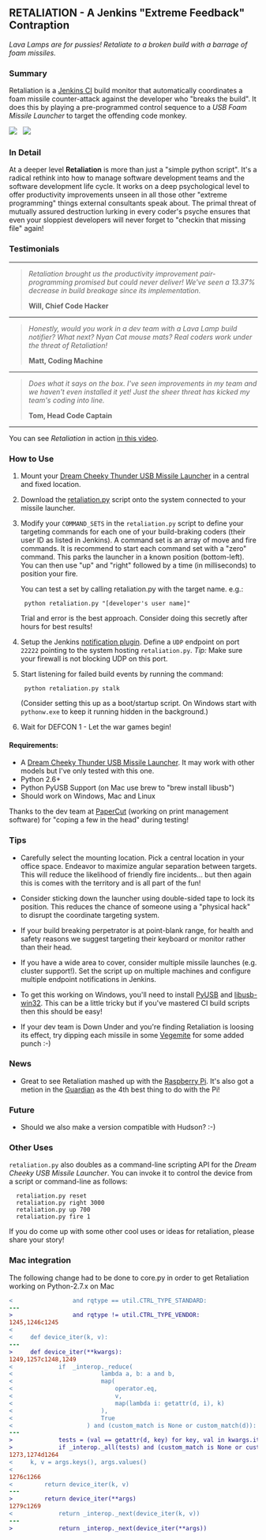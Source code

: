 ## RETALIATION - A Jenkins "Extreme Feedback" Contraption

*Lava Lamps are for pussies! Retaliate to a broken build with a barrage of foam missiles.*

### Summary

Retaliation is a <a href="http://jenkins-ci.org/">Jenkins CI</a> build monitor that 
automatically coordinates a foam missile counter-attack against the developer who "breaks 
the build". It does this by playing a pre-programmed control sequence to a *USB Foam 
Missile Launcher* to target the offending code monkey.

<img src="https://github.com/codedance/Retaliation/raw/master/img/launcher.jpg" />&nbsp;&nbsp;&nbsp;<a href="http://www.youtube.com/watch?v=1EGk2rvZe8A"><img src="https://github.com/codedance/Retaliation/raw/master/img/demo-video.jpg" /></a>

### In Detail

At a deeper level <strong>Retaliation</strong> is more than just a "simple python script". 
It's a radical rethink into how to manage software development teams and the software 
development life cycle.  It works on a deep psychological level to offer productivity 
improvements unseen in all those other "extreme programming" things external consultants 
speak about. The primal threat of mutually assured destruction lurking in every coder's 
psyche ensures that even your sloppiest developers will never forget to "checkin that 
missing file" again!

### Testimonials

***
> <em>Retaliation brought us the productivity improvement pair-programming promised but 
> could never deliver! We've seen a 13.37% decrease in build breakage since its 
> implementation.</em>
> 
>    **Will, Chief Code Hacker**
***
> <em>Honestly, would you work in a dev team with a Lava Lamp build notifier? What next?
> Nyan Cat mouse mats? Real coders work under the threat of Retaliation!</em>
> 
>    **Matt, Coding Machine**
***
> <em>Does what it says on the box. I've seen improvements in my team and we haven't even 
> installed it yet! Just the sheer threat has kicked my team's coding into line.</em>
> 
>    **Tom, Head Code Captain**
***

You can see *Retaliation* in action <a href="http://www.youtube.com/watch?v=1EGk2rvZe8A">
in this video</a>.
 
### How to Use

  1.  Mount your <a href="http://www.dreamcheeky.com/thunder-missile-launcher">Dream Cheeky Thunder USB Missile Launcher</a> 
      in a central and fixed location.

  2.  Download the <a href="https://github.com/codedance/Retaliation/raw/master/retaliation.py">retaliation.py</a> 
      script onto the system connected to your missile launcher.

  3.  Modify your `COMMAND_SETS` in the `retaliation.py` script to define your targeting 
      commands for each one of your build-braking coders (their user ID as listed 
      in Jenkins).  A command set is an array of move and fire commands. It is recommend
      to start each command set with a "zero" command.  This parks the launcher in a known
      position (bottom-left).  You can then use "up" and "right" followed by a time (in 
      milliseconds) to position your fire.
 
      You can test a set by calling retaliation.py with the target name. e.g.:  

           python retaliation.py "[developer's user name]"

      Trial and error is the best approach. Consider doing this secretly after hours for
      best results!

  4.  Setup the Jenkins <a href="https://wiki.jenkins-ci.org/display/JENKINS/Notification+Plugin">notification plugin</a>. 
      Define a `UDP` endpoint on port `22222` pointing to the system hosting 
      `retaliation.py`.  *Tip:* Make sure your firewall is not blocking UDP on this port.

  5.  Start listening for failed build events by running the command:

           python retaliation.py stalk

      (Consider setting this up as a boot/startup script. On Windows start with `pythonw.exe`
      to keep it running hidden in the background.)

  6.  Wait for DEFCON 1 - Let the war games begin!

####  Requirements:

  * A <a href="http://www.dreamcheeky.com/thunder-missile-launcher">Dream Cheeky Thunder USB Missile Launcher</a>. 
    It may work with other models but I've only tested with this one.
  * Python 2.6+
  * Python PyUSB Support (on Mac use brew to "brew install libusb")
  * Should work on Windows, Mac and Linux

Thanks to the dev team at <a href="http://www.papercut.com/">PaperCut</a> (working on print 
management software) for "coping a few in the head" during testing!

### Tips

  * Carefully select the mounting location. Pick a central location in your office space. 
    Endeavor to maximize angular separation between targets. This will reduce the likelihood
    of friendly fire incidents... but then again this is comes with the territory and is all
    part of the fun!
    
  * Consider sticking down the launcher using double-sided tape to lock its position. This
    reduces the chance of someone using a "physical hack" to disrupt the coordinate 
   targeting system.


  * If your build breaking perpetrator is at point-blank range, for health and safety
    reasons we suggest targeting their keyboard or monitor rather than their head.

  * If you have a wide area to cover, consider multiple missile launches (e.g. cluster
    support!). Set the script up on multiple machines and configure multiple endpoint 
    notifications in Jenkins.

  * To get this working on Windows, you'll need to install 
    <a href="http://sourceforge.net/apps/trac/pyusb/">PyUSB</a> and
    <a href="http://sourceforge.net/apps/trac/libusb-win32/wiki">libusb-win32</a>.
    This can be a little tricky but if you've mastered CI build scripts then this
    should be easy!

  * If your dev team is Down Under and you're finding Retaliation is loosing its 
    effect, try dipping each missile in some <a href="http://en.wikipedia.org/wiki/Vegemite">Vegemite</a>
    for some added punch :-)

### News

  * Great to see Retaliation mashed up with the 
   <a href="http://www.raspberrypi.org/archives/tag/open-webos">Raspberry Pi</a>. 
    It's also got a metion in the 
   <a href="http://www.guardian.co.uk/technology/2012/nov/04/12-things-to-make-raspberry-pi?INTCMP=SRCH">Guardian</a> as the 4th best thing to do with the Pi!

### Future

  * Should we also make a version compatible with Hudson? :-)

### Other Uses
 
`retaliation.py` also doubles as a command-line scripting API for the *Dream Cheeky 
USB Missile Launcher*.  You can invoke it to control the device from a script or 
command-line as follows:

      retaliation.py reset
      retaliation.py right 3000
      retaliation.py up 700
      retaliation.py fire 1

If you do come up with some other cool uses or ideas for retaliation, please share 
your story!

### Mac integration

The following change had to be done to core.py in order to get Retaliation working on Python-2.7.x on Mac
        
```diff
<                 and rqtype == util.CTRL_TYPE_STANDARD:
---
>                 and rqtype != util.CTRL_TYPE_VENDOR:
1245,1246c1245
<
<     def device_iter(k, v):
---
>     def device_iter(**kwargs):
1249,1257c1248,1249
<             if  _interop._reduce(
<                         lambda a, b: a and b,
<                         map(
<                             operator.eq,
<                             v,
<                             map(lambda i: getattr(d, i), k)
<                         ),
<                         True
<                     ) and (custom_match is None or custom_match(d)):
---
>             tests = (val == getattr(d, key) for key, val in kwargs.items())
>             if _interop._all(tests) and (custom_match is None or custom_match(d)):
1273,1274d1264
<     k, v = args.keys(), args.values()
<
1276c1266
<         return device_iter(k, v)
---
>         return device_iter(**args)
1279c1269
<             return _interop._next(device_iter(k, v))
---
>             return _interop._next(device_iter(**args))
```
